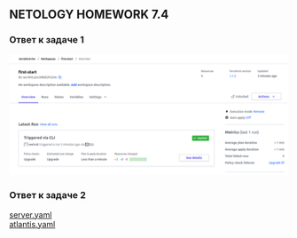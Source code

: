 ## NETOLOGY HOMEWORK 7.4

### Ответ к задаче 1

![подпункт_1](https://raw.githubusercontent.com/Evgeniy-Nikolskiy/terraform-hw/main/hw74/assets/741.png)  

### Ответ к задаче 2

[server.yaml](https://raw.githubusercontent.com/Evgeniy-Nikolskiy/terraform-hw/main/hw74/terraform/demo/server.yaml)  
[atlantis.yaml](https://raw.githubusercontent.com/Evgeniy-Nikolskiy/terraform-hw/main/hw74/terraform/demo/atlantis.yaml)  